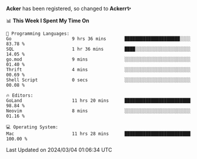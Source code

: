 **Acker** has been registered, so changed to **Ackerr✨**

<!--START_SECTION:waka-->
📊 **This Week I Spent My Time On** 

```text
💬 Programming Languages: 
Go                       9 hrs 36 mins       █████████████████████░░░░   83.78 % 
SQL                      1 hr 36 mins        ████░░░░░░░░░░░░░░░░░░░░░   14.05 % 
go.mod                   9 mins              ░░░░░░░░░░░░░░░░░░░░░░░░░   01.40 % 
Thrift                   4 mins              ░░░░░░░░░░░░░░░░░░░░░░░░░   00.69 % 
Shell Script             0 secs              ░░░░░░░░░░░░░░░░░░░░░░░░░   00.08 % 

🔥 Editors: 
GoLand                   11 hrs 20 mins      █████████████████████████   98.84 % 
Neovim                   8 mins              ░░░░░░░░░░░░░░░░░░░░░░░░░   01.16 % 

💻 Operating System: 
Mac                      11 hrs 28 mins      █████████████████████████   100.00 % 
```


 Last Updated on 2024/03/04 01:06:34 UTC
<!--END_SECTION:waka-->

